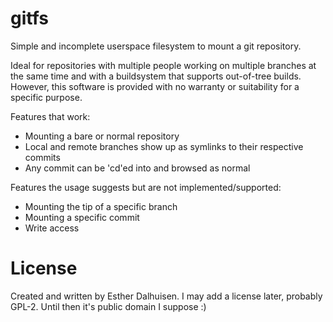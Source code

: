 gitfs
=====
Simple and incomplete userspace filesystem to mount a git repository.

Ideal for repositories with multiple people working on multiple branches
at the same time and with a buildsystem that supports out-of-tree builds.
However, this software is provided with no warranty or suitability for a
specific purpose.

Features that work:
* Mounting a bare or normal repository
* Local and remote branches show up as symlinks to their respective commits
* Any commit can be 'cd'ed into and browsed as normal

Features the usage suggests but are not implemented/supported:
* Mounting the tip of a specific branch
* Mounting a specific commit
* Write access

License
=======
Created and written by Esther Dalhuisen.
I may add a license later, probably GPL-2. Until then it's public domain I suppose :)
